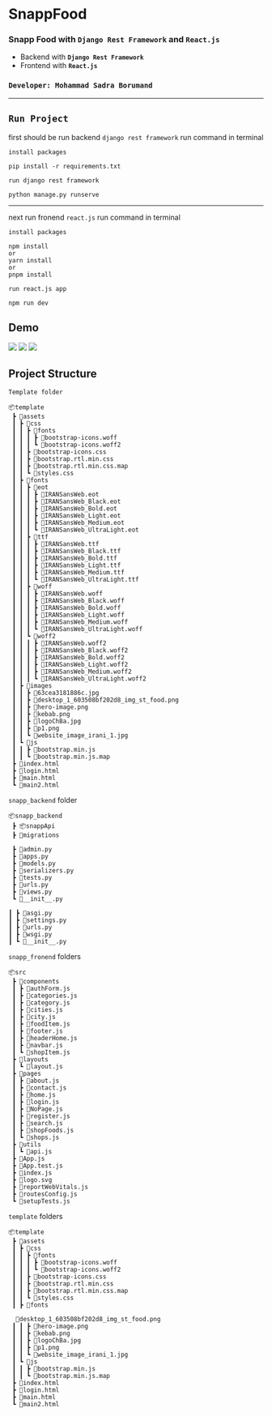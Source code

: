 # SnappFood

### Snapp Food with `Django Rest Framework` and `React.js`

- Backend with **`Django Rest Framework`**
- Frontend with **`React.js`**

### **`Developer: Mohammad Sadra Borumand`**

---

## `Run Project`

first should be run backend `django rest framework` run command in terminal

`install packages`
```
pip install -r requirements.txt
```
`run django rest framework`
```
python manage.py runserve
```

---

next run fronend `react.js` run command in terminal

`install packages`
```
npm install
or
yarn install
or
pnpm install
```

`run react.js app`
```
npm run dev
```

## Demo
<img src="./demo/1.jpeg"/>
<img src="./demo/2.jpeg"/>
<img src="./demo/3.jpeg"/>


## Project Structure

`Template folder`

```
📦template
 ┣ 📂assets
 ┃ ┣ 📂css
 ┃ ┃ ┣ 📂fonts
 ┃ ┃ ┃ ┣ 📜bootstrap-icons.woff
 ┃ ┃ ┃ ┗ 📜bootstrap-icons.woff2
 ┃ ┃ ┣ 📜bootstrap-icons.css
 ┃ ┃ ┣ 📜bootstrap.rtl.min.css
 ┃ ┃ ┣ 📜bootstrap.rtl.min.css.map
 ┃ ┃ ┗ 📜styles.css
 ┃ ┣ 📂fonts
 ┃ ┃ ┣ 📂eot
 ┃ ┃ ┃ ┣ 📜IRANSansWeb.eot
 ┃ ┃ ┃ ┣ 📜IRANSansWeb_Black.eot
 ┃ ┃ ┃ ┣ 📜IRANSansWeb_Bold.eot
 ┃ ┃ ┃ ┣ 📜IRANSansWeb_Light.eot
 ┃ ┃ ┃ ┣ 📜IRANSansWeb_Medium.eot
 ┃ ┃ ┃ ┗ 📜IRANSansWeb_UltraLight.eot
 ┃ ┃ ┣ 📂ttf
 ┃ ┃ ┃ ┣ 📜IRANSansWeb.ttf
 ┃ ┃ ┃ ┣ 📜IRANSansWeb_Black.ttf
 ┃ ┃ ┃ ┣ 📜IRANSansWeb_Bold.ttf
 ┃ ┃ ┃ ┣ 📜IRANSansWeb_Light.ttf
 ┃ ┃ ┃ ┣ 📜IRANSansWeb_Medium.ttf
 ┃ ┃ ┃ ┗ 📜IRANSansWeb_UltraLight.ttf
 ┃ ┃ ┣ 📂woff
 ┃ ┃ ┃ ┣ 📜IRANSansWeb.woff
 ┃ ┃ ┃ ┣ 📜IRANSansWeb_Black.woff
 ┃ ┃ ┃ ┣ 📜IRANSansWeb_Bold.woff
 ┃ ┃ ┃ ┣ 📜IRANSansWeb_Light.woff
 ┃ ┃ ┃ ┣ 📜IRANSansWeb_Medium.woff
 ┃ ┃ ┃ ┗ 📜IRANSansWeb_UltraLight.woff
 ┃ ┃ ┗ 📂woff2
 ┃ ┃ ┃ ┣ 📜IRANSansWeb.woff2
 ┃ ┃ ┃ ┣ 📜IRANSansWeb_Black.woff2
 ┃ ┃ ┃ ┣ 📜IRANSansWeb_Bold.woff2
 ┃ ┃ ┃ ┣ 📜IRANSansWeb_Light.woff2
 ┃ ┃ ┃ ┣ 📜IRANSansWeb_Medium.woff2
 ┃ ┃ ┃ ┗ 📜IRANSansWeb_UltraLight.woff2
 ┃ ┣ 📂images
 ┃ ┃ ┣ 📜63cea3181886c.jpg
 ┃ ┃ ┣ 📜desktop_1_603508bf202d8_img_st_food.png
 ┃ ┃ ┣ 📜hero-image.png
 ┃ ┃ ┣ 📜kebab.png
 ┃ ┃ ┣ 📜logoChBa.jpg
 ┃ ┃ ┣ 📜p1.png
 ┃ ┃ ┗ 📜website_image_irani_1.jpg
 ┃ ┗ 📂js
 ┃ ┃ ┣ 📜bootstrap.min.js
 ┃ ┃ ┗ 📜bootstrap.min.js.map
 ┣ 📜index.html
 ┣ 📜login.html
 ┣ 📜main.html
 ┗ 📜main2.html
```

`snapp_backend` folder
```
📦snapp_backend
 ┣ 📦snappApi
 ┣ 📂migrations
 
 ┣ 📜admin.py
 ┣ 📜apps.py
 ┣ 📜models.py
 ┣ 📜serializers.py
 ┣ 📜tests.py
 ┣ 📜urls.py
 ┣ 📜views.py
 ┗ 📜__init__.py

┃ ┣ 📜asgi.py
┃ ┣ 📜settings.py
┃ ┣ 📜urls.py
┃ ┣ 📜wsgi.py
┃ ┗ 📜__init__.py
```

`snapp_fronend` folders
```
📦src
 ┣ 📂components
 ┃ ┣ 📜authForm.js
 ┃ ┣ 📜categories.js
 ┃ ┣ 📜category.js
 ┃ ┣ 📜cities.js
 ┃ ┣ 📜city.js
 ┃ ┣ 📜foodItem.js
 ┃ ┣ 📜footer.js
 ┃ ┣ 📜headerHome.js
 ┃ ┣ 📜navbar.js
 ┃ ┗ 📜shopItem.js
 ┣ 📂layouts
 ┃ ┗ 📜layout.js
 ┣ 📂pages
 ┃ ┣ 📜about.js
 ┃ ┣ 📜contact.js
 ┃ ┣ 📜home.js
 ┃ ┣ 📜login.js
 ┃ ┣ 📜NoPage.js
 ┃ ┣ 📜register.js
 ┃ ┣ 📜search.js
 ┃ ┣ 📜shopFoods.js
 ┃ ┗ 📜shops.js
 ┣ 📂utils
 ┃ ┗ 📜api.js
 ┣ 📜App.js
 ┣ 📜App.test.js
 ┣ 📜index.js
 ┣ 📜logo.svg
 ┣ 📜reportWebVitals.js
 ┣ 📜routesConfig.js
 ┗ 📜setupTests.js
```

`template` folders

```
📦template
 ┣ 📂assets
 ┃ ┣ 📂css
 ┃ ┃ ┣ 📂fonts
 ┃ ┃ ┃ ┣ 📜bootstrap-icons.woff
 ┃ ┃ ┃ ┗ 📜bootstrap-icons.woff2
 ┃ ┃ ┣ 📜bootstrap-icons.css
 ┃ ┃ ┣ 📜bootstrap.rtl.min.css
 ┃ ┃ ┣ 📜bootstrap.rtl.min.css.map
 ┃ ┃ ┗ 📜styles.css
 ┃ ┣ 📂fonts
 
  📜desktop_1_603508bf202d8_img_st_food.png
 ┃ ┃ ┣ 📜hero-image.png
 ┃ ┃ ┣ 📜kebab.png
 ┃ ┃ ┣ 📜logoChBa.jpg
 ┃ ┃ ┣ 📜p1.png
 ┃ ┃ ┗ 📜website_image_irani_1.jpg
 ┃ ┗ 📂js
 ┃ ┃ ┣ 📜bootstrap.min.js
 ┃ ┃ ┗ 📜bootstrap.min.js.map
 ┣ 📜index.html
 ┣ 📜login.html
 ┣ 📜main.html
 ┗ 📜main2.html
```